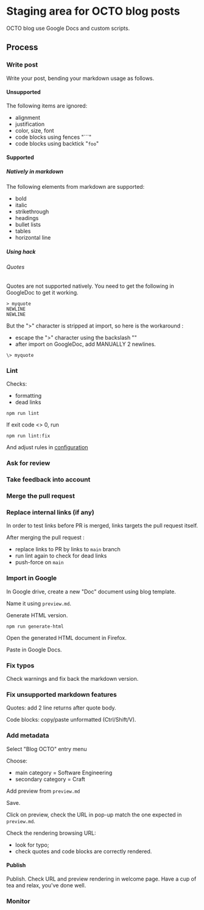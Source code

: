 # Staging area for OCTO blog posts

OCTO blog use Google Docs and custom scripts.

## Process

### Write post

Write your post, bending your markdown usage as follows.

#### Unsupported

The following items are ignored:

- alignment
- justification
- color, size, font
- code blocks using fences "```"
- code blocks using backtick "`foo`"

#### Supported

##### Natively in markdown

The following elements from markdown are supported:

- bold
- italic
- strikethrough
- headings
- bullet lists
- tables
- horizontal line

##### Using hack

###### Quotes

Quotes are not supported natively. 
You need to get the following in GoogleDoc to get it working.

```text
> myquote
NEWLINE
NEWLINE
```

But the ">" character is stripped at import, so here is the workaround :
- escape the ">" character using the backslash "\"
- after import on GoogleDoc, add MANUALLY 2 newlines.

```text
\> myquote
```

### Lint

Checks:

- formatting
- dead links

```shell
npm run lint
```

If exit code <> 0, run

```shell
npm run lint:fix
```

And adjust rules in [configuration](./.mardownlint.jsonc)

### Ask for review

### Take feedback into account

### Merge the pull request

### Replace internal links (if any)

In order to test links before PR is merged, links targets the pull request itself.

After merging the pull request :
- replace links to PR by links to `main` branch
- run lint again to check for dead links
- push-force on `main`

### Import in Google

In Google drive, create a new "Doc" document using blog template.

Name it using `preview.md`.

Generate HTML version.

```shell
npm run generate-html
```

Open the generated HTML document in Firefox.

Paste in Google Docs.

### Fix typos

Check warnings and fix back the markdown version.

### Fix unsupported markdown features

Quotes: add 2 line returns after quote body.

Code blocks: copy/paste unformatted (Ctrl/Shift/V).

### Add metadata

Select "Blog OCTO" entry menu

Choose: 
- main category = Software Engineering
- secondary category = Craft

Add preview from `preview.md`

Save.

Click on preview, check the URL in pop-up match the one expected in  `preview.md`.

Check the rendering browsing URL:
- look for typo;
- check quotes and code blocks are correctly rendered.

#### Publish

Publish. Check URL and preview rendering in welcome page.
Have a cup of tea and relax, you've done well.

### Monitor

[](https://github.com/octo-topi/blog-staging/graphs/traffic)
